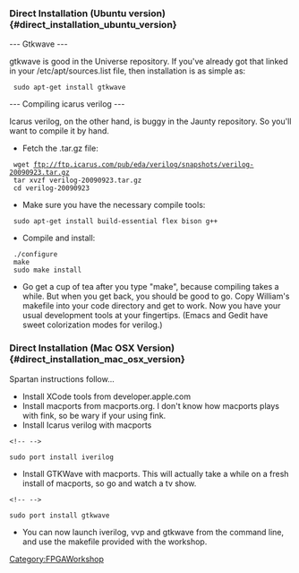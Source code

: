 ### Direct Installation (Ubuntu version) {#direct_installation_ubuntu_version}

--- Gtkwave ---

gtkwave is good in the Universe repository. If you've already got that
linked in your /etc/apt/sources.list file, then installation is as
simple as:

` sudo apt-get install gtkwave`

--- Compiling icarus verilog ---

Icarus verilog, on the other hand, is buggy in the Jaunty repository. So
you'll want to compile it by hand.

-   Fetch the .tar.gz file:

` wget `[`ftp://ftp.icarus.com/pub/eda/verilog/snapshots/verilog-20090923.tar.gz`](ftp://ftp.icarus.com/pub/eda/verilog/snapshots/verilog-20090923.tar.gz)\
` tar xvzf verilog-20090923.tar.gz`\
` cd verilog-20090923`

-   Make sure you have the necessary compile tools:

` sudo apt-get install build-essential flex bison g++`

-   Compile and install:

` ./configure `\
` make`\
` sudo make install   `

-   Go get a cup of tea after you type "make", because compiling takes a
    while. But when you get back, you should be good to go. Copy
    William's makefile into your code directory and get to work. Now you
    have your usual development tools at your fingertips. (Emacs and
    Gedit have sweet colorization modes for verilog.)

### Direct Installation (Mac OSX Version) {#direct_installation_mac_osx_version}

Spartan instructions follow...

-   Install XCode tools from developer.apple.com
-   Install macports from macports.org. I don't know how macports plays
    with fink, so be wary if your using fink.
-   Install Icarus verilog with macports

```{=html}
<!-- -->
```
    sudo port install iverilog

-   Install GTKWave with macports. This will actually take a while on a
    fresh install of macports, so go and watch a tv show.

```{=html}
<!-- -->
```
    sudo port install gtkwave

-   You can now launch iverilog, vvp and gtkwave from the command line,
    and use the makefile provided with the workshop.

[Category:FPGAWorkshop](Category:FPGAWorkshop)
